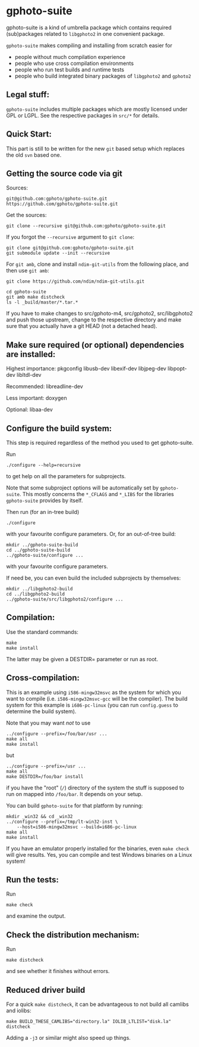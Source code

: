 gphoto-suite
============

gphoto-suite is a kind of umbrella package which contains required
(sub)packages related to `libgphoto2` in one convenient package.

`gphoto-suite` makes compiling and installing from scratch easier for

  - people without much compilation experience
  - people who use cross compilation environments
  - people who run test builds and runtime tests
  - people who build integrated binary packages of `libgphoto2` and
    `gphoto2`


Legal stuff:
------------

`gphoto-suite` includes multiple packages which are mostly licensed
under GPL or LGPL. See the respective packages in `src/*` for details.


Quick Start:
------------

This part is still to be written for the new `git` based setup which
replaces the old `svn` based one.


Getting the source code via git
-------------------------------

Sources:

    git@github.com:gphoto/gphoto-suite.git
    https://github.com/gphoto/gphoto-suite.git

Get the sources:

    git clone --recursive git@github.com:gphoto/gphoto-suite.git

If you forgot the `--recursive` argument to `git clone`:

    git clone git@github.com:gphoto/gphoto-suite.git
    git submodule update --init --recursive

For `git amb`, clone and install `ndim-git-utils` from the following
place, and then use `git amb`:

    git clone https://github.com/ndim/ndim-git-utils.git

    cd gphoto-suite
    git amb make distcheck
	ls -l _build/master/*.tar.*

If you have to make changes to src/gphoto-m4, src/gphoto2,
src/libgphoto2 and push those upstream, change to the respective
directory and make sure that you actually have a git HEAD (not a
detached head).


Make sure required (or optional) dependencies are installed:
------------------------------------------------------------

Highest importance:
    pkgconfig
    libusb-dev libexif-dev libjpeg-dev
    libpopt-dev libltdl-dev

Recommended:
    libreadline-dev

Less important:
    doxygen

Optional:
    libaa-dev


Configure the build system:
---------------------------

This step is required regardless of the method you used to get
gphoto-suite.

Run

    ./configure --help=recursive

to get help on all the parameters for subprojects.

Note that some subproject options will be automatically set by
`gphoto-suite`. This mostly concerns the `*_CFLAGS` and `*_LIBS`
for the libraries `gphoto-suite` provides by itself.

Then run (for an in-tree build)

    ./configure

with your favourite configure parameters. Or, for an out-of-tree build:

    mkdir ../gphoto-suite-build
    cd ../gphoto-suite-build
    ../gphoto-suite/configure ...

with your favourite configure parameters.

If need be, you can even build the included subprojects by themselves:

    mkdir ../libgphoto2-build
    cd ../libgphoto2-build
    ../gphoto-suite/src/libgphoto2/configure ...


Compilation:
------------

Use the standard commands:

    make
    make install

The latter may be given a DESTDIR= parameter or run as root.


Cross-compilation:
------------------

This is an example using `i586-mingw32msvc` as the system for which
you want to compile (i.e. `i586-mingw32msvc-gcc` will be the compiler).
The build system for this example is `i686-pc-linux` (you can run
`config.guess` to determine the build system).

Note that you may want *not* to use

    ../configure --prefix=/foo/bar/usr ...
    make all
    make install

but

    ../configure --prefix=/usr ...
    make all
    make DESTDIR=/foo/bar install

if you have the "root" (`/`) directory of the system the stuff is
supposed to run on mapped into `/foo/bar`. It depends on your setup.

You can build `gphoto-suite` for that platform by running:

    mkdir _win32 && cd _win32
    ../configure --prefix=/tmp/lt-win32-inst \
        --host=i586-mingw32msvc --build=i686-pc-linux
    make all
    make install

If you have an emulator properly installed for the binaries, even
`make check` will give results. Yes, you can compile and test Windows
binaries on a Linux system!


Run the tests:
--------------

Run

    make check

and examine the output.


Check the distribution mechanism:
---------------------------------

Run

    make distcheck

and see whether it finishes without errors.


Reduced driver build
--------------------

For a quick `make distcheck`, it can be advantageous to not build all
camlibs and iolibs:

    make BUILD_THESE_CAMLIBS="directory.la" IOLIB_LTLIST="disk.la" distcheck

Adding a `-j3` or similar might also speed up things.
